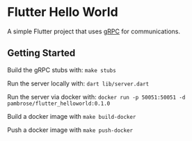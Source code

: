 # Flutter Hello World

A simple Flutter project that uses [gRPC](https://grpc.io) for communications.

## Getting Started

Build the gRPC stubs with: `make stubs`

Run the server locally with: `dart lib/server.dart`

Run the server via docker with: `docker run -p 50051:50051 -d pambrose/flutter_helloworld:0.1.0`

Build a docker image with `make build-docker`

Push a docker image with `make push-docker`